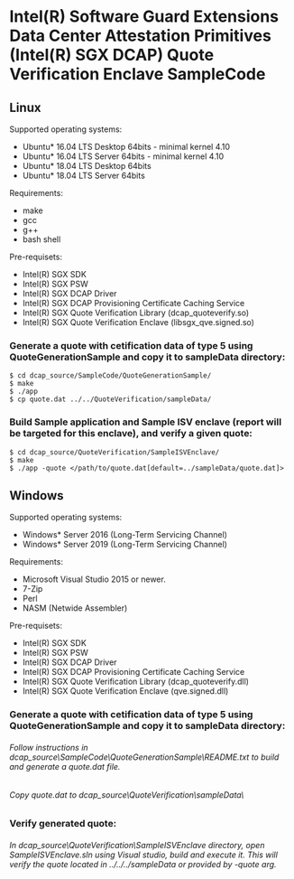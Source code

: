 Intel(R) Software Guard Extensions Data Center Attestation Primitives (Intel(R) SGX DCAP) Quote Verification Enclave SampleCode
================================================

## Linux
Supported operating systems:
* Ubuntu* 16.04 LTS Desktop 64bits - minimal kernel 4.10
* Ubuntu* 16.04 LTS Server 64bits - minimal kernel 4.10
* Ubuntu* 18.04 LTS Desktop 64bits
* Ubuntu* 18.04 LTS Server 64bits

Requirements:
* make
* gcc
* g++
* bash shell

Pre-requisets:
* Intel(R) SGX SDK
* Intel(R) SGX PSW
* Intel(R) SGX DCAP Driver
* Intel(R) SGX DCAP Provisioning Certificate Caching Service
* Intel(R) SGX Quote Verification Library (dcap_quoteverify.so)
* Intel(R) SGX Quote Verification Enclave (libsgx_qve.signed.so)

### Generate a quote with cetification data of type 5 using QuoteGenerationSample and copy it to sampleData directory:
````
$ cd dcap_source/SampleCode/QuoteGenerationSample/
$ make
$ ./app
$ cp quote.dat ../../QuoteVerification/sampleData/
````

### Build Sample application and Sample ISV enclave (report will be targeted for this enclave), and verify a given quote: 
````
$ cd dcap_source/QuoteVerification/SampleISVEnclave/
$ make
$ ./app -quote </path/to/quote.dat[default=../sampleData/quote.dat]>
````

## Windows
Supported operating systems:
   * Windows* Server 2016 (Long-Term Servicing Channel)
   * Windows* Server 2019 (Long-Term Servicing Channel)

Requirements:
* Microsoft Visual Studio 2015 or newer.
* 7-Zip
* Perl
* NASM (Netwide Assembler)

Pre-requisets:
* Intel(R) SGX SDK
* Intel(R) SGX PSW
* Intel(R) SGX DCAP Driver
* Intel(R) SGX DCAP Provisioning Certificate Caching Service
* Intel(R) SGX Quote Verification Library (dcap_quoteverify.dll)
* Intel(R) SGX Quote Verification Enclave (qve.signed.dll)

### Generate a quote with cetification data of type 5 using QuoteGenerationSample and copy it to sampleData directory:
###### Follow instructions in dcap_source\SampleCode\QuoteGenerationSample\README.txt to build and generate a quote.dat file.
###### Copy quote.dat to dcap_source\QuoteVerification\sampleData\

### Verify generated quote:
###### In dcap_source\QuoteVerification\SampleISVEnclave directory, open SampleISVEnclave.sln using Visual studio, build and execute it. This will verify the quote located in ../../../sampleData or provided by -quote arg.


